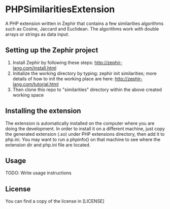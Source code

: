 # PHPSimilaritiesExtension
A PHP extension written in Zephir that contains a few similarities algorithms such as Cosine, Jaccard and Euclidean. The algorithms work with double arrays or strings as data input. 

## Setting up the Zephir project

1. Install Zephir by following these steps: http://zephir-lang.com/install.html
2. Initialize the working directory by typing: zephir init similarities; more details of how to init the working place are here: http://zephir-lang.com/tutorial.html
3. Then clone this repo to "similarities" directory within the above created working space

## Installing the extension

The extension is automatically installed on the computer where you are doing the development.
In order to install it on a different machine, just copy the generated extension (.so) under PHP extensions directory, then add it to php.ini. You may want to run a phpinfo() on that machine to see where the extension dir and php.ini file are located.

## Usage

TODO: Write usage instructions

## License

You can find a copy of the license in [LICENSE]